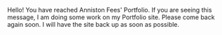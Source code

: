 Hello! You have reached Anniston Fees' Portfolio. If you are seeing this message, I am doing some work on my Portfolio site. Please come back again soon. I will have the site back up as soon as possible.

